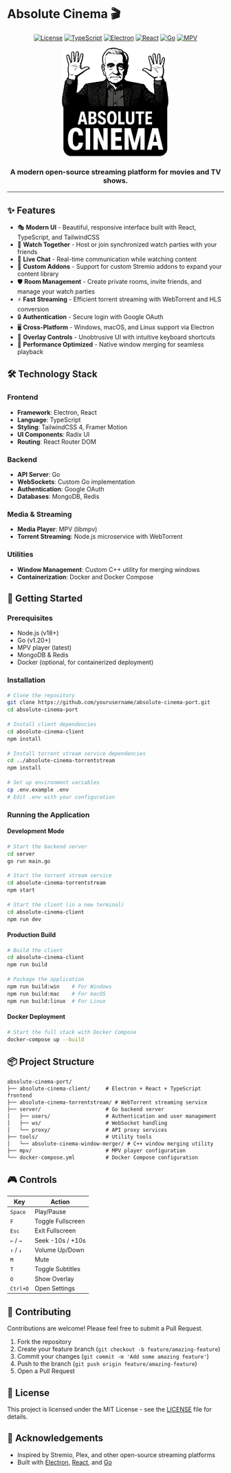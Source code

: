 # Absolute Cinema 🎬

<div align="center">
  
  [![License](https://img.shields.io/badge/license-MIT-blue.svg)](LICENSE)
  [![TypeScript](https://img.shields.io/badge/TypeScript-5.0-blue.svg)](https://www.typescriptlang.org/)
  [![Electron](https://img.shields.io/badge/Electron-latest-brightgreen.svg)](https://www.electronjs.org/)
  [![React](https://img.shields.io/badge/React-19-61dafb.svg)](https://reactjs.org/)
  [![Go](https://img.shields.io/badge/Go-1.20+-00ADD8.svg)](https://go.dev/)
  [![MPV](https://img.shields.io/badge/MPV-supported-purple.svg)](https://mpv.io/)

  <img src="absolute-cinema-client/src/renderer/src/assets/logo_trans.png" alt="Absolute Cinema Logo" width="250"/>

  <h3>A modern open-source streaming platform for movies and TV shows.</h3>
</div>

---

## ✨ Features

- 🎭 **Modern UI** - Beautiful, responsive interface built with React, TypeScript, and TailwindCSS
- 🎥 **Watch Together** - Host or join synchronized watch parties with your friends
- 💬 **Live Chat** - Real-time communication while watching content
- 🔌 **Custom Addons** - Support for custom Stremio addons to expand your content library
- 🛡️ **Room Management** - Create private rooms, invite friends, and manage your watch parties
- ⚡ **Fast Streaming** - Efficient torrent streaming with WebTorrent and HLS conversion
- 🔒 **Authentication** - Secure login with Google OAuth
- 🖥️ **Cross-Platform** - Windows, macOS, and Linux support via Electron
- 📱 **Overlay Controls** - Unobtrusive UI with intuitive keyboard shortcuts
- 🚀 **Performance Optimized** - Native window merging for seamless playback

## 🛠️ Technology Stack

### Frontend
- **Framework**: Electron, React
- **Language**: TypeScript
- **Styling**: TailwindCSS 4, Framer Motion
- **UI Components**: Radix UI
- **Routing**: React Router DOM

### Backend
- **API Server**: Go
- **WebSockets**: Custom Go implementation
- **Authentication**: Google OAuth
- **Databases**: MongoDB, Redis

### Media & Streaming
- **Media Player**: MPV (libmpv)
- **Torrent Streaming**: Node.js microservice with WebTorrent

### Utilities
- **Window Management**: Custom C++ utility for merging windows
- **Containerization**: Docker and Docker Compose

## 🚀 Getting Started

### Prerequisites
- Node.js (v18+)
- Go (v1.20+)
- MPV player (latest)
- MongoDB & Redis
- Docker (optional, for containerized deployment)

### Installation

```bash
# Clone the repository
git clone https://github.com/yourusername/absolute-cinema-port.git
cd absolute-cinema-port

# Install client dependencies
cd absolute-cinema-client
npm install

# Install torrent stream service dependencies
cd ../absolute-cinema-torrentstream
npm install

# Set up environment variables
cp .env.example .env
# Edit .env with your configuration
```

### Running the Application

#### Development Mode
```bash
# Start the backend server
cd server
go run main.go

# Start the torrent stream service
cd absolute-cinema-torrentstream
npm start

# Start the client (in a new terminal)
cd absolute-cinema-client
npm run dev
```

#### Production Build
```bash
# Build the client
cd absolute-cinema-client
npm run build

# Package the application
npm run build:win    # For Windows
npm run build:mac    # For macOS
npm run build:linux  # For Linux
```

#### Docker Deployment
```bash
# Start the full stack with Docker Compose
docker-compose up --build
```

## 📦 Project Structure

```
absolute-cinema-port/
├── absolute-cinema-client/     # Electron + React + TypeScript frontend
├── absolute-cinema-torrentstream/ # WebTorrent streaming service
├── server/                     # Go backend server
│   ├── users/                  # Authentication and user management
│   ├── ws/                     # WebSocket handling
│   └── proxy/                  # API proxy services
├── tools/                      # Utility tools
│   └── absolute-cinema-window-merger/ # C++ window merging utility
├── mpv/                        # MPV player configuration
└── docker-compose.yml          # Docker Compose configuration
```

## 🎮 Controls

| Key           | Action                |
|---------------|------------------------|
| `Space`       | Play/Pause            |
| `F`           | Toggle Fullscreen     |
| `Esc`         | Exit Fullscreen       |
| `←` / `→`     | Seek -10s / +10s      |
| `↑` / `↓`     | Volume Up/Down        |
| `M`           | Mute                  |
| `T`           | Toggle Subtitles      |
| `O`           | Show Overlay          |
| `Ctrl+O`      | Open Settings         |

## 🤝 Contributing

Contributions are welcome! Please feel free to submit a Pull Request.

1. Fork the repository
2. Create your feature branch (`git checkout -b feature/amazing-feature`)
3. Commit your changes (`git commit -m 'Add some amazing feature'`)
4. Push to the branch (`git push origin feature/amazing-feature`)
5. Open a Pull Request

## 📝 License

This project is licensed under the MIT License - see the [LICENSE](LICENSE) file for details.

## 🙏 Acknowledgements

- Inspired by Stremio, Plex, and other open-source streaming platforms
- Built with [Electron](https://www.electronjs.org/), [React](https://reactjs.org/), and [Go](https://go.dev/)
